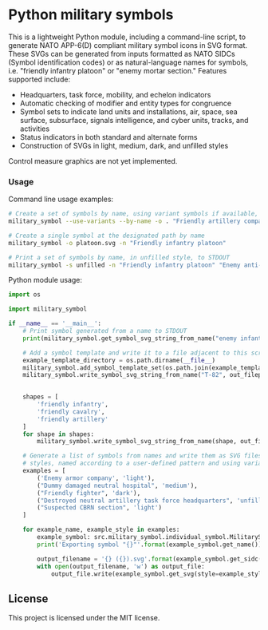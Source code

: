 # Python military symbols

This is a lightweight Python module, including a command-line script, to generate NATO APP-6(D) compliant military symbol icons in SVG format. These SVGs can be generated from inputs formatted as NATO SIDCs (Symbol identification codes) or as natural-language names for symbols, i.e. "friendly infantry platoon" or "enemy mortar section." Features supported include:

- Headquarters, task force, mobility, and echelon indicators
- Automatic checking of modifier and entity types for congruence
- Symbol sets to indicate land units and installations, air, space, sea surface, subsurface, signals intelligence, and cyber units, tracks, and activities
- Status indicators in both standard and alternate forms
- Construction of SVGs in light, medium, dark, and unfilled styles

Control measure graphics are not yet implemented.

### Usage

Command line usage examples:

```bash
# Create a set of symbols by name, using variant symbols if available, in the current directory
military_symbol --use-variants --by-name -o . "Friendly artillery company" "Destroyed Enemy PSYOP section"

# Create a single symbol at the designated path by name
military_symbol -o platoon.svg -n "Friendly infantry platoon"

# Print a set of symbols by name, in unfilled style, to STDOUT
military_symbol -s unfilled -n "Friendly infantry platoon" "Enemy anti-air battery"
```

Python module usage:

```Python
import os

import military_symbol

if __name__ == '__main__':
    # Print symbol generated from a name to STDOUT
    print(military_symbol.get_symbol_svg_string_from_name("enemy infantry platoon"))

    # Add a symbol template and write it to a file adjacent to this script
    example_template_directory = os.path.dirname(__file__)
    military_symbol.add_symbol_template_set(os.path.join(example_template_directory, 'example_template.json'))
    military_symbol.write_symbol_svg_string_from_name("T-82", out_filepath=os.path.join(example_template_directory,
                                                                                        'T-82.svg'), auto_name=False)

    shapes = [
        'friendly infantry',
        'friendly cavalry',
        'friendly artillery'
    ]
    for shape in shapes:
        military_symbol.write_symbol_svg_string_from_name(shape, out_filepath=example_template_directory)

    # Generate a list of symbols from names and write them as SVG files in specific
    # styles, named according to a user-defined pattern and using variant symbols where available
    examples = [
        ('Enemy armor company', 'light'),
        ("Dummy damaged neutral hospital", 'medium'),
        ("Friendly fighter", 'dark'),
        ("Destroyed neutral artillery task force headquarters", 'unfilled'),
        ("Suspected CBRN section", 'light')
    ]

    for example_name, example_style in examples:
        example_symbol: src.military_symbol.individual_symbol.MilitarySymbol = military_symbol.get_symbol_class_from_name(example_name)
        print('Exporting symbol "{}"'.format(example_symbol.get_name()))

        output_filename = '{} ({}).svg'.format(example_symbol.get_sidc(), example_style)
        with open(output_filename, 'w') as output_file:
            output_file.write(example_symbol.get_svg(style=example_style, pixel_padding=4, use_variants=True))
```

## License

This project is licensed under the MIT license. 



## 